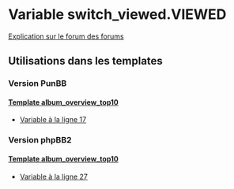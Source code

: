 # Variable switch_viewed.VIEWED
[Explication sur le forum des forums](http://forum.forumactif.com/t294113-listing-des-variables#switch_viewed.VIEWED)
## Utilisations dans les templates
### Version PunBB
#### [Template album_overview_top10](punbb/album_overview_top10.md)
* [Variable à la ligne 17](../punbb/album_overview_top10.tpl#L17)
### Version phpBB2
#### [Template album_overview_top10](subsilver/album_overview_top10.md)
* [Variable à la ligne 27](../subsilver/album_overview_top10.tpl#L27)